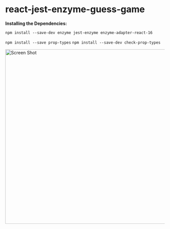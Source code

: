 # react-jest-enzyme-guess-game

**Installing the Dependencies:**

``npm install --save-dev enzyme jest-enzyme enzyme-adapter-react-16``

``npm install --save prop-types``
``npm install --save-dev check-prop-types``

<img width="550" alt="Screen Shot" src="https://user-images.githubusercontent.com/34965292/97816464-5f7b3600-1c4a-11eb-81ea-16dbb20c7cf6.png">
